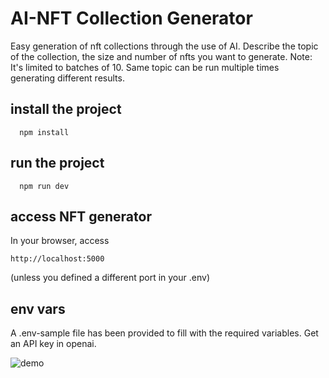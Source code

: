 # AI-NFT Collection Generator 

Easy generation of nft collections through the use of AI. Describe the topic of the collection, the size and number of nfts you want to generate. Note: It's limited to batches of 10. Same topic can be run multiple times generating different results.

## install the project

```
  npm install

```

## run the project

```
  npm run dev
```


## access NFT generator

In your browser, access 

```
http://localhost:5000
```
(unless you defined a different port in your .env)

## env vars

A .env-sample file has been provided to fill with the required variables. Get an API key in openai.


![demo](https://user-images.githubusercontent.com/12257699/206279474-49921847-77e6-4aff-ac72-0e3e4283de55.png)

